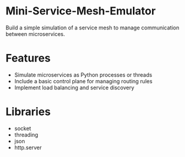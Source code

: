 # Mini-Service-Mesh-Emulator
Build a simple simulation of a service mesh to manage communication between microservices.

# Features 
  * Simulate microservices as Python processes or threads
  * Include a basic control plane for managing routing rules
  * Implement load balancing and service discovery

# Libraries
  - socket
  - threading
  - json
  - http.server
